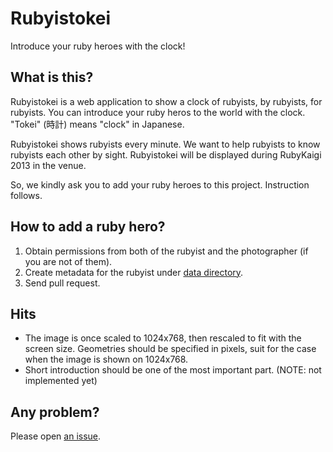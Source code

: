 # Rubyistokei

Introduce your ruby heroes with the clock!

## What is this?

Rubyistokei is a web application to show a clock of rubyists, by rubyists, for rubyists. You can introduce your ruby heros to the world with the clock. "Tokei" (時計) means "clock" in Japanese.

Rubyistokei shows rubyists every minute. We want to help rubyists to know rubyists each other by sight. Rubyistokei will be displayed during RubyKaigi 2013 in the venue.

So, we kindly ask you to add your ruby heroes to this project. Instruction follows.

## How to add a ruby hero?

1. Obtain permissions from both of the rubyist and the photographer (if you are not of them).
2. Create metadata for the rubyist under [data directory](https://github.com/darashi/rubyistokei/tree/master/data).
3. Send pull request.

## Hits

* The image is once scaled to 1024x768, then rescaled to fit with the screen size. Geometries should be specified in pixels, suit for the case when the image is shown on 1024x768.
* Short introduction should be one of the most important part. (NOTE: not implemented yet)

## Any problem?

Please open [an issue](https://github.com/darashi/rubyistokei/issues).
